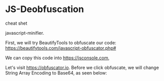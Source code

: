# JS-Deobfuscation
cheat shet

javascript-minifier.

First, we will try BeautifyTools to obfuscate our code: https://beautifytools.com/javascript-obfuscator.php#

 We can copy this code into https://jsconsole.com, 
 
 Let's visit https://obfuscator.io. Before we click obfuscate, we will change String Array Encoding to Base64, as seen below:
